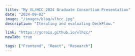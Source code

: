 ```yaml
---
title: "My VL/HCC 2024 Graduate Consortium Presentation"
date: "2024-09-02"
image: "/images/blog/vlhcc.jpg"
description: "Iterating and evaluating DeckFlow."

link: "https://gcrois.github.io/vlhcc/"
newTab: true

tags: ["Frontend", "React", "Research"]
---
```

